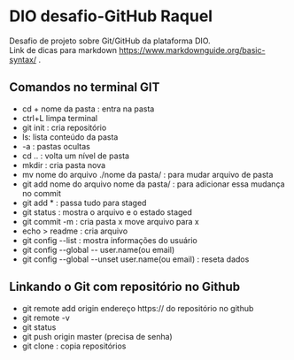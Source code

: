 # DIO desafio-GitHub Raquel
Desafio de projeto sobre Git/GitHub da plataforma DIO.<br>
Link de dicas para markdown https://www.markdownguide.org/basic-syntax/ .
## Comandos no terminal GIT
- cd + nome da pasta : entra na pasta
- ctrl+L limpa terminal
- git init : cria repositório
- ls: lista conteúdo da pasta
- -a : pastas ocultas
- cd .. : volta um nível de pasta
- mkdir : cria pasta nova
- mv nome do arquivo ./nome da pasta/ : para mudar arquivo de pasta
- git add nome do arquivo nome da pasta/ : para adicionar essa mudança no commit
- git add * : passa tudo para staged
- git status : mostra o arquivo e o estado staged
- git commit -m : cria pasta x move arquivo para x
- echo > readme : cria arquivo
- git config --list : mostra informações do usuário
- git config --global -- user.name(ou email)  
- git config --global --unset user.name(ou email) : reseta dados
## Linkando o Git com repositório no Github
- git remote add origin endereço https:// do repositório no github
- git remote -v
- git status
- git push origin master (precisa de senha)
- git clone : copia repositórios
